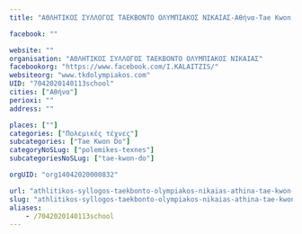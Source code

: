 ```yaml
---
title: "ΑΘΛΗΤΙΚΟΣ ΣΥΛΛΟΓΟΣ ΤΑΕΚΒΟΝΤΟ ΟΛΥΜΠΙΑΚΟΣ ΝΙΚΑΙΑΣ-Αθήνα-Tae Kwon Do"

facebook: ""

website: ""
organisation: "ΑΘΛΗΤΙΚΟΣ ΣΥΛΛΟΓΟΣ ΤΑΕΚΒΟΝΤΟ ΟΛΥΜΠΙΑΚΟΣ ΝΙΚΑΙΑΣ"
facebookorg: "https://www.facebook.com/I.KALAITZIS/"
websiteorg: "www.tkdolympiakos.com"
UID: "7042020140113school"
cities: ["Αθήνα"]
perioxi: ""
address: ""

places: [""]
categories: ["Πολεμικές τέχνες"]
subcategories: ["Tae Kwon Do"]
categoryNoSLug: ["polemikes-texnes"]
subcategoriesNoSLug: ["tae-kwon-do"]

orgUID: "org14042020000832"

url: "athlitikos-syllogos-taekbonto-olympiakos-nikaias-athina-tae-kwon-do/athina"
slug: "athlitikos-syllogos-taekbonto-olympiakos-nikaias-athina-tae-kwon-do"
aliases:
    - /7042020140113school
---
```





